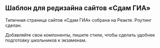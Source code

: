 ## Шаблон для редизайна сайтов «Сдам ГИА»

Типичная страница сайтов «Сдам ГИА» собрана на Реакте. Роутинг сделан.

Добавляйте свои компоненты, пишите стили, чтобы сделать удобнее подготовку школьников к экзаменам.
